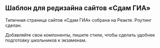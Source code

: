 ## Шаблон для редизайна сайтов «Сдам ГИА»

Типичная страница сайтов «Сдам ГИА» собрана на Реакте. Роутинг сделан.

Добавляйте свои компоненты, пишите стили, чтобы сделать удобнее подготовку школьников к экзаменам.
